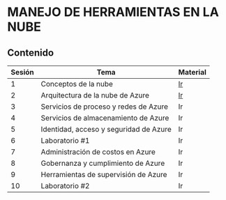 # MANEJO DE HERRAMIENTAS EN LA NUBE

## Contenido

Sesión | Tema | Material
--- | --- | --- 
 1 | Conceptos de la nube | [Ir](material/s1)
 2 | Arquitectura de la nube de Azure | [Ir](material/s2)
 3 | Servicios de proceso y redes de Azure | Ir
 4 | Servicios de almacenamiento de Azure | Ir
 5 | Identidad, acceso y seguridad de Azure | Ir
 6 | Laboratorio #1 | Ir
 7 | Administración de costos en Azure | Ir
 8 | Gobernanza y cumplimiento de Azure | Ir
 9 | Herramientas de supervisión de Azure | Ir
 10 | Laboratorio #2 | Ir